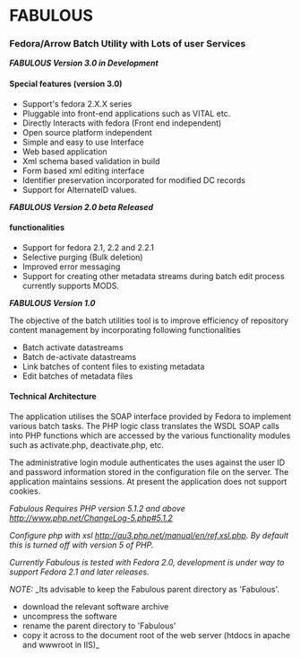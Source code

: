 # FABULOUS #
### Fedora/Arrow Batch Utility with Lots of user Services ###

_**FABULOUS Version 3.0 in Development**_


#### Special features (version 3.0) ####
  * Support's fedora 2.X.X series
  * Pluggable into front-end applications such as VITAL etc.
  * Directly Interacts with fedora (Front end independent)
  * Open source platform independent
  * Simple and easy to use Interface
  * Web based application
  * Xml schema based validation in build
  * Form based xml editing interface
  * Identifier preservation incorporated for modified DC records
  * Support for AlternateID values.

_**FABULOUS Version 2.0 beta Released**_

#### functionalities ####
  * Support for fedora 2.1, 2.2 and 2.2.1
  * Selective purging (Bulk deletion)
  * Improved error messaging
  * Support for creating other metadata streams during batch edit process currently supports MODS.

_**FABULOUS Version 1.0**_

The objective of the batch utilities tool is to improve efficiency of repository content management by incorporating following functionalities
  * Batch activate datastreams
  * Batch de-activate datastreams
  * Link batches of content files to existing metadata
  * Edit batches of metadata files

#### Technical Architecture ####
The application utilises the SOAP interface provided by Fedora to implement various batch tasks. The PHP logic class translates the WSDL SOAP calls into PHP functions which are accessed by the various functionality modules such as activate.php, deactivate.php, etc.

The administrative login module authenticates the uses against the user ID and password information stored in the configuration file on the server. The application maintains sessions. At present the application does not support cookies.


_Fabulous Requires PHP version 5.1.2 and above http://www.php.net/ChangeLog-5.php#5.1.2_

_Configure php with xsl http://au3.php.net/manual/en/ref.xsl.php. By default this is turned off with version 5 of PHP._

_Currently Fabulous is tested with Fedora 2.0, development is under way to support Fedora 2.1 and later releases._


_NOTE:_
_Its advisable to keep the Fabulous parent directory as 'Fabulous'.
  * download the relevant software archive
  * uncompress the software
  * rename the parent directory to 'Fabulous'
  * copy it across to the document root of the web server (htdocs in apache and wwwroot in IIS)_